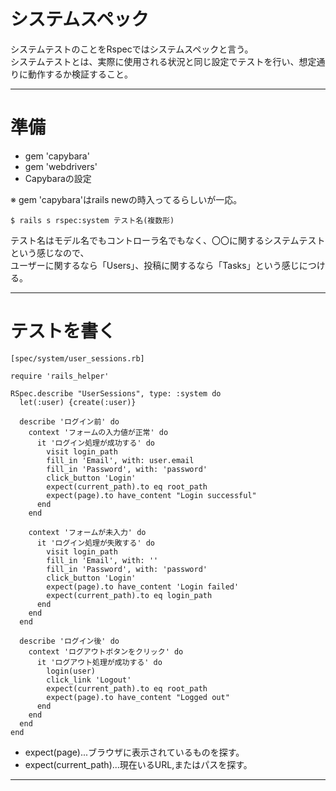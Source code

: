 # システムスペック
システムテストのことをRspecではシステムスペックと言う。    
システムテストとは、実際に使用される状況と同じ設定でテストを行い、想定通りに動作するか検証すること。
***

# 準備
- gem 'capybara'    
- gem 'webdrivers'    
- Capybaraの設定
     
※ gem 'capybara'はrails newの時入ってるらしいが一応。
~~~
$ rails s rspec:system テスト名(複数形)
~~~
テスト名はモデル名でもコントローラ名でもなく、〇〇に関するシステムテストという感じなので、    
ユーザーに関するなら「Users」、投稿に関するなら「Tasks」という感じにつける。
***

# テストを書く
~~~
[spec/system/user_sessions.rb]

require 'rails_helper'

RSpec.describe "UserSessions", type: :system do
  let(:user) {create(:user)}

  describe 'ログイン前' do
    context 'フォームの入力値が正常' do
      it 'ログイン処理が成功する' do
        visit login_path
        fill_in 'Email', with: user.email
        fill_in 'Password', with: 'password'
        click_button 'Login'
        expect(current_path).to eq root_path
        expect(page).to have_content "Login successful"
      end
    end

    context 'フォームが未入力' do
      it 'ログイン処理が失敗する' do
        visit login_path
        fill_in 'Email', with: ''
        fill_in 'Password', with: 'password'
        click_button 'Login'
        expect(page).to have_content 'Login failed'
        expect(current_path).to eq login_path
      end
    end
  end

  describe 'ログイン後' do
    context 'ログアウトボタンをクリック' do
      it 'ログアウト処理が成功する' do
        login(user)
        click_link 'Logout'
        expect(current_path).to eq root_path
        expect(page).to have_content "Logged out"
      end
    end
  end
end
~~~
- expect(page)...ブラウザに表示されているものを探す。          
- expect(current_path)...現在いるURL,またはパスを探す。
***
